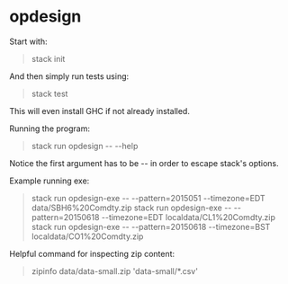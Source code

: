 # opdesign

Start with:
> stack init

And then simply run tests using:
> stack test

This will even install GHC if not already installed.

Running the program:
> stack run opdesign -- --help

Notice the first argument has to be -- in order to escape stack's options.

Example running exe:
> stack run opdesign-exe -- --pattern=2015051 --timezone=EDT data/SBH6%20Comdty.zip
> stack run opdesign-exe -- --pattern=20150618 --timezone=EDT localdata/CL1%20Comdty.zip
> stack run opdesign-exe -- --pattern=20150618 --timezone=BST localdata/CO1%20Comdty.zip

Helpful command for inspecting zip content:
> zipinfo data/data-small.zip 'data-small/*.csv'
